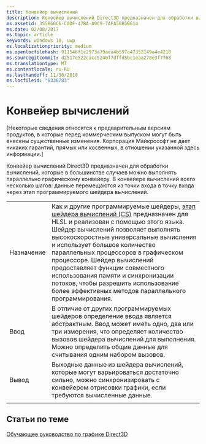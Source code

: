 ```yaml
---
title: Конвейер вычислений
description: Конвейер вычислений Direct3D предназначен для обработки вычислений, которые в большинстве случаев можно выполнять параллельно графическому конвейеру.
ms.assetid: 355B66C6-C0DF-47BA-A9C9-7AFA50B5B614
ms.date: 02/08/2017
ms.topic: article
keywords: windows 10, uwp
ms.localizationpriority: medium
ms.openlocfilehash: 911546f1c2973a79aea4b597a47352149a4e4210
ms.sourcegitcommit: d2517e522cacc5240f7dffd5bc1eaa278e3f7768
ms.translationtype: MT
ms.contentlocale: ru-RU
ms.lasthandoff: 11/30/2018
ms.locfileid: "8336783"
---
```

# <a name="compute-pipeline"></a>Конвейер вычислений


\[Некоторые сведения относятся к предварительным версиям продуктов, в которые перед коммерческим выпуском могут быть внесены существенные изменения. Корпорация Майкрософт не дает никаких гарантий, прямых или косвенных, в отношении указанной здесь информации.\]


Конвейер вычислений Direct3D предназначен для обработки вычислений, которые в большинстве случаев можно выполнять параллельно графическому конвейеру. В конвейере вычислений всего несколько шагов: данные перемещаются из точки входа в точку входа через этап программируемого шейдера вычислений.

| | |
|-|-|
|Назначение|Как и другие программируемые шейдеры, [этап шейдера вычислений (CS)](compute-shader-stage--cs-.md) предназначен для HLSL и реализован с помощью этого языка. Шейдер вычислений позволяет выполнять высокоскоростные универсальные вычисления и использует большое количество параллельных процессоров в графическом процессоре. Шейдер вычислений предоставляет функции совместного использования памяти и синхронизации потоков, чтобы разрешить использование более эффективных методов параллельного программирования.|
|Ввод|В отличие от других программируемых шейдеров определение ввода является абстрактным. Ввод может иметь одно, два или три измерения, что определяет количество вызовов шейдера вычислений для выполнения. Можно определить общие данные для считывания одним набором вызовов.|
|Вывод|Выходные данные из шейдера вычислений, которые могут варьироваться достаточно сильно, можно синхронизировать с конвейером отрисовки графики, если требуются вычисленные данные.|
| | |




<!---
<table>
<colgroup>
<col width="50%" />
<col width="50%" />
</colgroup>
<tbody>
<tr class="odd">
<td align="left">Purpose</td>
<td align="left">Like other programmable shaders, <a href="#compute-shader-stage--cs-.md">Compute Shader (CS) stage</a> is designed and implemented with HLSL. A compute shader provides high-speed general purpose computing and takes advantage of the large numbers of parallel processors on the graphics processing unit (GPU). The compute shader provides memory sharing and thread synchronization features to allow more effective parallel programming methods.</td>
</tr>
<tr class="even">
<td align="left">Input</td>
<td align="left">Unlike other programmable shaders, the definition of input is abstract. The input can be one, two or three-dimensional in nature, determining the number of invocations of the compute shader to execute. It is possible to define shared data for one set of invocations to read.</td>
</tr>
<tr class="odd">
<td align="left">Output</td>
<td align="left">Output data from the compute shader, which can be highly varied, can be synchronized with the graphics rendering pipeline when the computed data is required.</td>
</tr>
</tbody>
</table>
-->

## <a name="span-idrelated-topicsspanrelated-topics"></a><span id="related-topics"></span>Статьи по теме


[Обучающее руководство по графике Direct3D](index.md)

 

 
